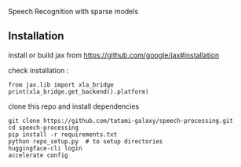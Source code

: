 Speech Recognition with sparse models

## Installation

install or build jax from https://github.com/google/jax#installation


check installation : 

```
from jax.lib import xla_bridge 
print(xla_bridge.get_backend().platform)
```

clone this repo and install dependencies

```
git clone https://github.com/tatami-galaxy/speech-processing.git
cd speech-processing
pip install -r requirements.txt
python repo_setup.py  # to setup directories
huggingface-cli login 
accelerate config
```
